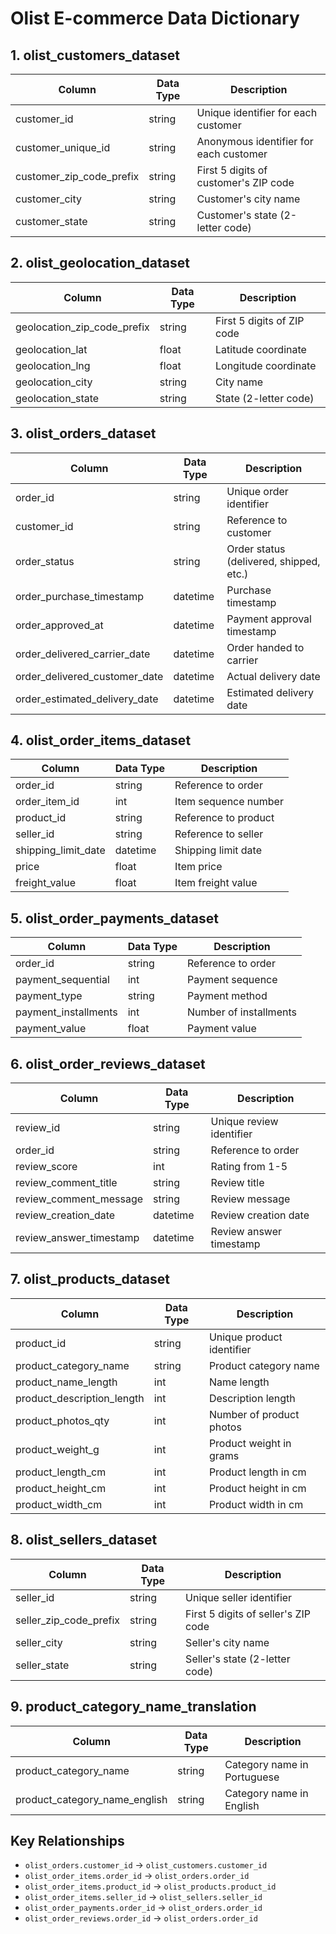 # Olist E-commerce Data Dictionary

## 1. olist_customers_dataset
| Column | Data Type | Description |
|--------|-----------|-------------|
| customer_id | string | Unique identifier for each customer |
| customer_unique_id | string | Anonymous identifier for each customer |
| customer_zip_code_prefix | string | First 5 digits of customer's ZIP code |
| customer_city | string | Customer's city name |
| customer_state | string | Customer's state (2-letter code) |

## 2. olist_geolocation_dataset
| Column | Data Type | Description |
|--------|-----------|-------------|
| geolocation_zip_code_prefix | string | First 5 digits of ZIP code |
| geolocation_lat | float | Latitude coordinate |
| geolocation_lng | float | Longitude coordinate |
| geolocation_city | string | City name |
| geolocation_state | string | State (2-letter code) |

## 3. olist_orders_dataset
| Column | Data Type | Description |
|--------|-----------|-------------|
| order_id | string | Unique order identifier |
| customer_id | string | Reference to customer |
| order_status | string | Order status (delivered, shipped, etc.) |
| order_purchase_timestamp | datetime | Purchase timestamp |
| order_approved_at | datetime | Payment approval timestamp |
| order_delivered_carrier_date | datetime | Order handed to carrier |
| order_delivered_customer_date | datetime | Actual delivery date |
| order_estimated_delivery_date | datetime | Estimated delivery date |

## 4. olist_order_items_dataset
| Column | Data Type | Description |
|--------|-----------|-------------|
| order_id | string | Reference to order |
| order_item_id | int | Item sequence number |
| product_id | string | Reference to product |
| seller_id | string | Reference to seller |
| shipping_limit_date | datetime | Shipping limit date |
| price | float | Item price |
| freight_value | float | Item freight value |

## 5. olist_order_payments_dataset
| Column | Data Type | Description |
|--------|-----------|-------------|
| order_id | string | Reference to order |
| payment_sequential | int | Payment sequence |
| payment_type | string | Payment method |
| payment_installments | int | Number of installments |
| payment_value | float | Payment value |

## 6. olist_order_reviews_dataset
| Column | Data Type | Description |
|--------|-----------|-------------|
| review_id | string | Unique review identifier |
| order_id | string | Reference to order |
| review_score | int | Rating from 1-5 |
| review_comment_title | string | Review title |
| review_comment_message | string | Review message |
| review_creation_date | datetime | Review creation date |
| review_answer_timestamp | datetime | Review answer timestamp |

## 7. olist_products_dataset
| Column | Data Type | Description |
|--------|-----------|-------------|
| product_id | string | Unique product identifier |
| product_category_name | string | Product category name |
| product_name_length | int | Name length |
| product_description_length | int | Description length |
| product_photos_qty | int | Number of product photos |
| product_weight_g | int | Product weight in grams |
| product_length_cm | int | Product length in cm |
| product_height_cm | int | Product height in cm |
| product_width_cm | int | Product width in cm |

## 8. olist_sellers_dataset
| Column | Data Type | Description |
|--------|-----------|-------------|
| seller_id | string | Unique seller identifier |
| seller_zip_code_prefix | string | First 5 digits of seller's ZIP code |
| seller_city | string | Seller's city name |
| seller_state | string | Seller's state (2-letter code) |

## 9. product_category_name_translation
| Column | Data Type | Description |
|--------|-----------|-------------|
| product_category_name | string | Category name in Portuguese |
| product_category_name_english | string | Category name in English |

## Key Relationships
- `olist_orders.customer_id` → `olist_customers.customer_id`
- `olist_order_items.order_id` → `olist_orders.order_id`
- `olist_order_items.product_id` → `olist_products.product_id`
- `olist_order_items.seller_id` → `olist_sellers.seller_id`
- `olist_order_payments.order_id` → `olist_orders.order_id`
- `olist_order_reviews.order_id` → `olist_orders.order_id`
